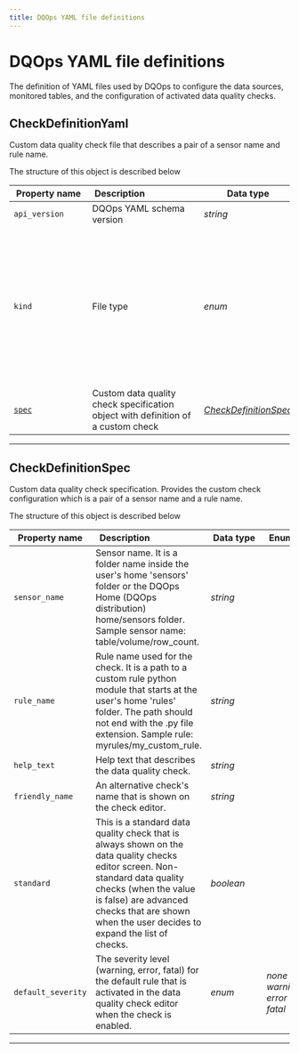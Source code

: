 ```yaml
---
title: DQOps YAML file definitions
---
```

# DQOps YAML file definitions
The definition of YAML files used by DQOps to configure the data sources, monitored tables, and the configuration of activated data quality checks.


## CheckDefinitionYaml
Custom data quality check file that describes a pair of a sensor name and rule name.


The structure of this object is described below

|&nbsp;Property&nbsp;name&nbsp;|&nbsp;Description&nbsp;&nbsp;&nbsp;&nbsp;&nbsp;&nbsp;&nbsp;&nbsp;&nbsp;&nbsp;&nbsp;&nbsp;&nbsp;&nbsp;&nbsp;&nbsp;&nbsp;&nbsp;&nbsp;&nbsp;&nbsp;|&nbsp;Data&nbsp;type&nbsp;|&nbsp;Enum&nbsp;values&nbsp;|&nbsp;Default&nbsp;value&nbsp;|&nbsp;Sample&nbsp;values&nbsp;|
|---------------|---------------------------------|-----------|-------------|---------------|---------------|
|<span class="no-wrap-code ">`api_version`</span>|DQOps YAML schema version|*string*| |dqo/v1| |
|<span class="no-wrap-code ">`kind`</span>|File type|*enum*|*source*<br/>*table*<br/>*sensor*<br/>*provider_sensor*<br/>*rule*<br/>*check*<br/>*settings*<br/>*file_index*<br/>*dashboards*<br/>*default_schedules*<br/>*default_checks*<br/>*default_table_checks*<br/>*default_column_checks*<br/>*default_notifications*<br/>|check| |
|<span class="no-wrap-code ">[`spec`](./CheckDefinitionYaml.md#checkdefinitionspec)</span>|Custom data quality check specification object with definition of a custom check|*[CheckDefinitionSpec](./CheckDefinitionYaml.md#checkdefinitionspec)*| | | |



___

## CheckDefinitionSpec
Custom data quality check specification. Provides the custom check configuration which is a pair of a sensor name and a rule name.


The structure of this object is described below

|&nbsp;Property&nbsp;name&nbsp;|&nbsp;Description&nbsp;&nbsp;&nbsp;&nbsp;&nbsp;&nbsp;&nbsp;&nbsp;&nbsp;&nbsp;&nbsp;&nbsp;&nbsp;&nbsp;&nbsp;&nbsp;&nbsp;&nbsp;&nbsp;&nbsp;&nbsp;|&nbsp;Data&nbsp;type&nbsp;|&nbsp;Enum&nbsp;values&nbsp;|&nbsp;Default&nbsp;value&nbsp;|&nbsp;Sample&nbsp;values&nbsp;|
|---------------|---------------------------------|-----------|-------------|---------------|---------------|
|<span class="no-wrap-code ">`sensor_name`</span>|Sensor name. It is a folder name inside the user&#x27;s home &#x27;sensors&#x27; folder or the DQOps Home (DQOps distribution) home/sensors folder. Sample sensor name: table/volume/row_count.|*string*| | | |
|<span class="no-wrap-code ">`rule_name`</span>|Rule name used for the check. It is a path to a custom rule python module that starts at the user&#x27;s home &#x27;rules&#x27; folder. The path should not end with the .py file extension. Sample rule: myrules/my_custom_rule.|*string*| | | |
|<span class="no-wrap-code ">`help_text`</span>|Help text that describes the data quality check.|*string*| | | |
|<span class="no-wrap-code ">`friendly_name`</span>|An alternative check&#x27;s name that is shown on the check editor.|*string*| | | |
|<span class="no-wrap-code ">`standard`</span>|This is a standard data quality check that is always shown on the data quality checks editor screen. Non-standard data quality checks (when the value is false) are advanced checks that are shown when the user decides to expand the list of checks.|*boolean*| | | |
|<span class="no-wrap-code ">`default_severity`</span>|The severity level (warning, error, fatal) for the default rule that is activated in the data quality check editor when the check is enabled.|*enum*|*none*<br/>*warning*<br/>*error*<br/>*fatal*<br/>| | |



___

